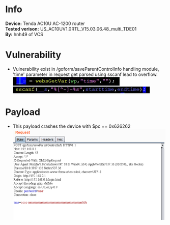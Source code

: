 # Info
**Device:** Tenda AC10U AC-1200 router\
**Tested verison:** US_AC10UV1.0RTL_V15.03.06.48_multi_TDE01\
**By:** hnh49 of VCS
# Vulnerability
* Vulnerability exist in /goform/saveParentControlInfo handling module, 'time' parameter in request get parsed using sscanf lead to overflow.\
![cause1](./bof2_saveParentControlInfo_cause_1.jpg)\
![cause2](./bof2_saveParentControlInfo_cause_2.jpg)
# Payload
* This payload crashes the device with $pc == 0x626262
![payload](./bof2_saveParentControlInfo_payload.png)

